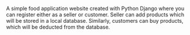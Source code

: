 A simple food application website created with Python Django where you can register either as a seller or customer. Seller can add products which will be stored in a local database. Similarly, customers can buy products, which will be deducted from the database.
